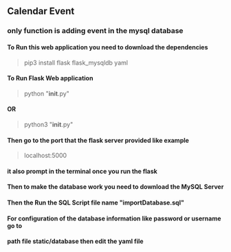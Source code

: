 
## Calendar Event
###  only function is adding event in the mysql database
#### To Run this web application you need to download the dependencies
> pip3 install flask flask_mysqldb yaml
#### To Run Flask Web application
> python "__init__.py"
#### OR
> python3 "__init__.py"
#### Then go to the port that the flask server provided like example
> localhost:5000
#### it also prompt in the terminal once you run the flask
#### Then to make the database work you need to download the MySQL Server
#### Then the Run the SQL Script file name "importDatabase.sql" 
#### For configuration of the database information like password or username go to
#### path file static/database then edit the yaml file
